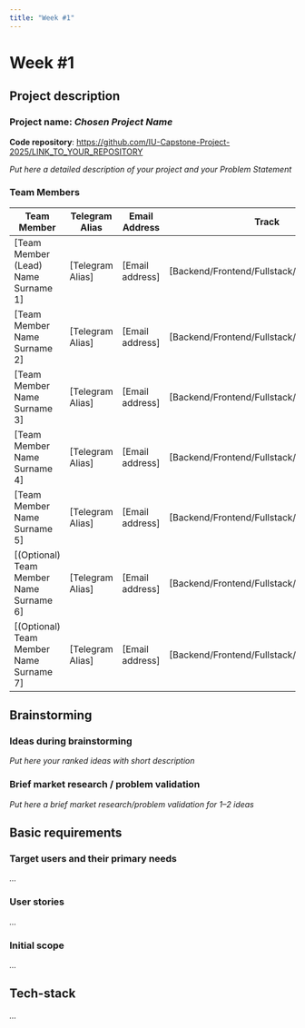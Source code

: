 ```yaml
---
title: "Week #1"
---
```


# Week #1

## Project description

### Project name: *Chosen Project Name*

**Code repository**: https://github.com/IU-Capstone-Project-2025/LINK_TO_YOUR_REPOSITORY

*Put here a detailed description of your project and your Problem Statement*

### **Team Members**

| Team Member                             | Telegram Alias   | Email Address   | Track                                       | Responsibilities   |
|-----------------------------------------|------------------|-----------------|---------------------------------------------|--------------------|
| [Team Member (Lead) Name Surname 1]     | [Telegram Alias] | [Email address] | [Backend/Frontend/Fullstack/ML/Design/etc.] | [Responsibilities] |
| [Team Member Name Surname 2]            | [Telegram Alias] | [Email address] | [Backend/Frontend/Fullstack/ML/Design/etc.] | [Responsibilities] |
| [Team Member Name Surname 3]            | [Telegram Alias] | [Email address] | [Backend/Frontend/Fullstack/ML/Design/etc.] | [Responsibilities] |
| [Team Member Name Surname 4]            | [Telegram Alias] | [Email address] | [Backend/Frontend/Fullstack/ML/Design/etc.] | [Responsibilities] |
| [Team Member Name Surname 5]            | [Telegram Alias] | [Email address] | [Backend/Frontend/Fullstack/ML/Design/etc.] | [Responsibilities] |
| [(Optional) Team Member Name Surname 6] | [Telegram Alias] | [Email address] | [Backend/Frontend/Fullstack/ML/Design/etc.] | [Responsibilities] |
| [(Optional) Team Member Name Surname 7] | [Telegram Alias] | [Email address] | [Backend/Frontend/Fullstack/ML/Design/etc.] | [Responsibilities] |


## Brainstorming

### Ideas during brainstorming

*Put here your ranked ideas with short description*

### Brief market research / problem validation

*Put here a brief market research/problem validation for 1–2 ideas*


## Basic requirements

### Target users and their primary needs

*...*

### User stories

*...*

### Initial scope

*...*


## Tech-stack

*...*
